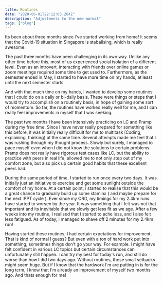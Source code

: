 ```yaml
---
title: Routines
date: "2020-06-01T22:12:03.284Z"
description: "Adjustments to the new normal"
tags: ["blog"]
---
```


Its been about three months since I've started working from home! It seems that the Covid-19 situation in Singapore is stabalising, which is really awesome.

The past three months have been challenging in its own way. Unlike any other time before this, most of us experienced social isolation of a different level. Even as an introvert, interacting with friends over online games or zoom meetings required some time to get used to. Furthermore, as the semester ended in May, I started to have more time on my hands, at least until the next semester starts. 

And with that much time on my hands, I wanted to develop some routines that I could do on a daily or bi-daily basis. These were things or steps that I would try to accomplish on a routinely basis, in hope of gaining some sort of momentum. So far, the routines have worked really well for me, and I can really feel improvements in myself that I was seeking.

The past two months I have been intensively practicing on LC and Pramp during my free time. Since I have never really prepared for something like this before, it was initially really difficult for me to multitask (Coding, explaining, thinking) at the same time. Several attempts made me feel that I was rushing through my thought process. Slowly but surely, I managed to pace myself even when I did not know the solutions to certain problems. Pramp does not really have rigorous test cases like LC, but the ability to practice with peers in real life, allowed me to not only step out of my comfort zone, but also pick up certain good habits that these excellent peers had.

During the same period of time, I started to run once every two days. It was initially just an initiative to exercise and get some sunlight outside the comfort of my home. At a certain point, I started to realise that this would be a great chance to gradually build up some stamina ( and maybe prepare for the next IPPT cycle ). Ever since my ORD, my timings for my 2.4km runs have started to worsen by the year. It was something that I felt was not that important and its inevitable that we slowly get less fit as we age. After a few weeks into my routine, I realised that I started to ache less, and I also felt less fatigued. As of today, I managed to shave off 2 minutes for my 2.4km run!

Having started these routines, I had certain expetations for improvement. That is kind of normal I guess? But even with a ton of hard work put into something, sometimes things don't go your way. For example. I might have felt confident in various LC topics but certain circumstances can unfortunately still happen. I can try my best for today's run, and still do worse than how I did two days ago. Without routines, these small setbacks might seem huge. But if I know that the hardwork I'm are putting in is for the long term, I know that I'm already an improvement of myself two months ago. And thats enough for me!
